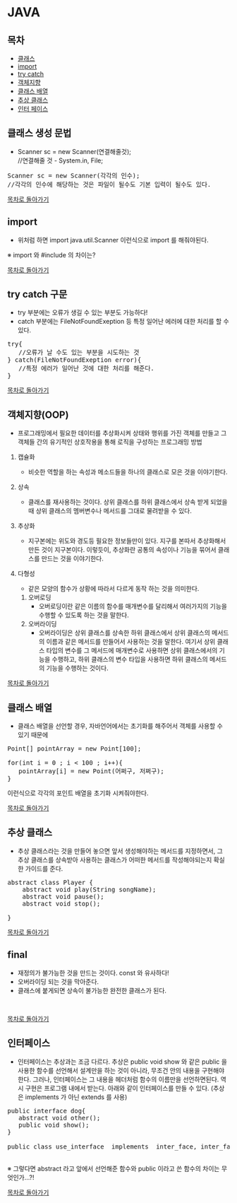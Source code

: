 # JAVA   

## 목차   
   - [클래스](#클래스-생성-문법)
   - [import](#import)
   - [try catch](#try-catch-구문)
   - [객체지향](#객체지향oop)
   - [클래스 배열](#클래스-배열)
   - [추상 클래스](#추상-클래스)   
   - [인터 페이스](#인터페이스)

## 클래스 생성 문법   
 - Scanner sc = new Scanner(연결해줄것);   
  //연결해줄 것 - System.in, File;   
<pre>
Scanner sc = new Scanner(각각의 인수); 
//각각의 인수에 해당하는 것은 파일이 될수도 기본 입력이 될수도 있다.
</pre>
     
[목차로 돌아가기](#목차)
   
## import   
 - 위처럼 하면 import java.util.Scanner 이런식으로 import 를 해줘야된다.  
  
※ import 와 #include 의 차이는?   
   
[목차로 돌아가기](#목차)
   
## try catch 구문   
 - try 부분에는 오류가 생길 수 있는 부분도 가능하다!   
 - catch 부분에는 FileNotFoundExeption 등 특정 일어난 에러에 대한 처리를 할 수 있다.   
<pre>
try{
   //오류가 날 수도 있는 부분을 시도하는 것
} catch(FileNotFoundExeption error){
   //특정 에러가 일어난 것에 대한 처리를 해준다.
}
</pre>
[목차로 돌아가기](#목차)
   
## 객체지향(OOP)   

- 프로그래밍에서 필요한 데이터를 추상화시켜 상태와 행위를 가진 객체를 만들고 그 객체들 간의 유기적인 상호작용을 통해 로직을 구성하는 프로그래밍 방법   
   
1. 캡슐화
   - 비슷한 역할을 하는 속성과 메소드들을 하나의 클래스로 모은 것을 이야기한다.   
   
2. 상속
   - 클래스를 재사용하는 것이다. 상위 클래스를 하위 클래스에서 상속 받게 되었을 때 상위 클래스의 멤버변수나 메서드를 그대로 물려받을 수 있다.
   
3. 추상화
   - 지구본에는 위도와 경도등 필요한 정보들만이 있다. 지구를 본따서 추상화해서 만든 것이 지구본이다. 이렇듯이, 추상화란 공통의 속성이나 기능을 묶어서 클래스를 만드는 것을 이야기한다.   
   
4. 다형성
   - 같은 모양의 함수가 상황에 따라서 다르게 동작 하는 것을 의미한다.   
   
   1. 오버로딩   
       - 오버로딩이란 같은 이름의 함수를 매개변수를 달리해서 여러가지의 기능을 수행할 수 있도록 하는 것을 말한다.
   2. 오버라이딩   
       - 오버라이딩은 상위 클래스를 상속한 하위 클래스에서 상위 클래스의 메서드의 이름과 같은 메서드를 만들어서 사용하는 것을 말한다. 여기서 상위 클래스 타입의 변수를 그 메서드에 매개변수로 사용하면 상위 클래스에서의 기능을 수행하고, 하위 클래스의 변수 타입을 사용하면 하위 클래스의 메서드의 기능을 수행하는 것이다.   
   
[목차로 돌아가기](#목차)   
   
## 클래스 배열   
 - 클래스 배열을 선언할 경우, 자바언어에서는 초기화를 해주어서 객체를 사용할 수 있기 때문에
   
<pre>
Point[] pointArray = new Point[100];

for(int i = 0 ; i < 100 ; i++){
   pointArray[i] = new Point(어쩌구, 저쩌구);
}
</pre>   
      
이런식으로 각각의 포인트 배열을 초기화 시켜줘야한다.   
   
[목차로 돌아가기](#목차)   
   
## 추상 클래스   
 - 추상 클래스라는 것을 만들어 놓으면 앞서 생성해야하는 메서드를 지정하면서, 그 추상 클래스를 상속받아 사용하는 클래스가 어떠한 메서드를 작성해야되는지 확실한 가이드를 준다.   
   
<pre>
abstract class Player {
    abstract void play(String songName);
    abstract void pause();
    abstract void stop();

}
</pre>   
[목차로 돌아가기](#목차)   
   
## final   
 - 재정의가 불가능한 것을 만드는 것이다. const 와 유사하다!
 - 오버라이딩 되는 것을 막아준다.
 - 클래스에 붙게되면 상속이 불가능한 완전한 클래스가 된다.
<pre>

</pre>
   
[목차로 돌아가기](#목차)   
   
## 인터페이스   
 - 인터페이스는 추상과는 조금 다르다. 추상은 public void show 와 같은 public 을 사용한 함수를 선언해서 설계만을 하는 것이 아니라, 무조건 안의 내용을 구현해야한다. 그러나, 인터페이스는 그 내용을 헤더처럼 함수의 이름만을 선언하면된다. 역시 구현은 프로그램 내에서 받는다. 아래와 같이 인터페이스를 만들 수 있다. (추상은 implements 가 아닌 extends 를 사용)   
<pre>
public interface dog{
   abstract void other();
   public void show();
}
</pre>
<pre>
public class use_interface  implements  inter_face, inter_face2{ //요런식으로 다중 상속이 가능하다.

</pre>   
   
※ 그렇다면 abstract 라고 앞에서 선언해준 함수와 public 이라고 쓴 함수의 차이는 무엇인가...?!  
   
[목차로 돌아가기](#목차)   
   
